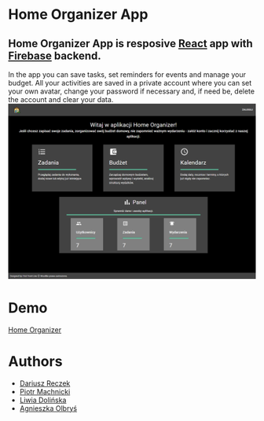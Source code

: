 # Home Organizer App

## Home Organizer App is resposive [React](https://reactjs.org/) app with [Firebase](https://firebase.google.com/) backend.

In the app you can save tasks, set reminders for events and manage your budget.
All your activities are saved in a private account where you can set your own avatar, change your password if necessary and, if need be, delete the account and clear your data.
![HomePage](/intro.png)

# Demo

[Home Organizer](https://jfdzr5-bf21f.web.app)

# Authors

- [Dariusz Reczek](https://github.com/d-reczek)
- [Piotr Machnicki](https://github.com/Piotr-Machnicki)
- [Liwia Dolińska](https://github.com/LiwiaDolinska)
- [Agnieszka Olbryś](https://github.com/AgnieszkaOlbrys)
